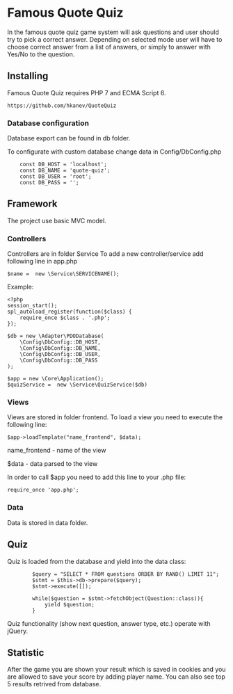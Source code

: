 # Famous Quote Quiz

In the famous quote quiz game system will ask questions and user should try to pick a
correct answer. Depending on selected mode user will have to choose correct answer
from a list of answers, or simply to answer with Yes/No to the question.


## Installing

Famous Quote Quiz requires PHP 7 and ECMA Script 6.

```
https://github.com/hkanev/QuoteQuiz
```

### Database configuration

Database export can be found in db folder.

To configurate with custom database change data in Config/DbConfig.php
```
    const DB_HOST = 'localhost';
    const DB_NAME = 'quote-quiz';
    const DB_USER = 'root';
    const DB_PASS = '';
```

## Framework

The project use basic MVC model.

### Controllers

Controllers are in folder Service
To add a new controller/service add following line in app.php
```
$name =  new \Service\SERVICENAME();
```
Example:
```
<?php
session_start();
spl_autoload_register(function($class) {
    require_once $class . '.php';
});

$db = new \Adapter\PDODatabase(
    \Config\DbConfig::DB_HOST,
    \Config\DbConfig::DB_NAME,
    \Config\DbConfig::DB_USER,
    \Config\DbConfig::DB_PASS
);

$app = new \Core\Application();
$quizService =  new \Service\QuizService($db)
```

### Views

Views are stored in folder frontend.
To load a view you need to execute the following line:
```
$app->loadTemplate("name_frontend", $data);
```

name_frontend - name of the view

$data - data parsed to the view


In order to call $app you need to add this line to your .php file:
```
require_once 'app.php';
```

### Data

Data is stored in data folder. 

## Quiz
Quiz is loaded from the database and yield into the data class:

```
        $query = "SELECT * FROM questions ORDER BY RAND() LIMIT 11";
        $stmt = $this->db->prepare($query);
        $stmt->execute([]);

        while($question = $stmt->fetchObject(Question::class)){
            yield $question;
        }
```	

Quiz functionality  (show next question, answer type, etc.) operate with jQuery.

## Statistic
After the game you are shown your result which is saved in cookies 
and you are allowed to save your score by adding player name.
You can also see top 5 results retrived from database.

